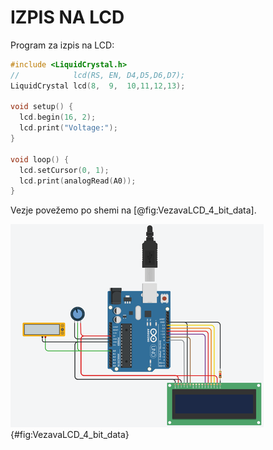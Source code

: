 # IZPIS NA LCD

Program za izpis na LCD:

```cpp
#include <LiquidCrystal.h>
//            lcd(RS, EN, D4,D5,D6,D7);
LiquidCrystal lcd(8,  9,  10,11,12,13);

void setup() {
  lcd.begin(16, 2);
  lcd.print("Voltage:");
}

void loop() {
  lcd.setCursor(0, 1);
  lcd.print(analogRead(A0));
}
```

Vezje povežemo po shemi na [@fig:VezavaLCD_4_bit_data].

![Vezava LCD na arduino.](./slike/VezavaLCD_4_bit_data_resized.png){#fig:VezavaLCD_4_bit_data}

